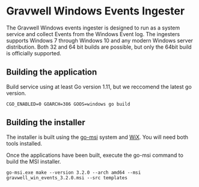 # Gravwell Windows Events Ingester

The Gravwell Windows events ingester is designed to run as a system service and collect Events from the Windows Event log.  The ingesters supports Windows 7 through Windows 10 and any modern Windows server distribution.  Both 32 and 64 bit builds are possible, but only the 64bit build is officially supported.

## Building the application

Build service using at least Go version 1.11, but we reccomend the latest go version.

`
CGO_ENABLED=0 GOARCH=386 GOOS=windows go build
`

## Building the installer

The installer is built using the [go-msi](https://github.com/mh-cbon/go-msi) system and [WiX](https://wixtoolset.org/).  You will need both tools installed.

Once the applications have been built, execute the go-msi command to build the MSI installer.

`
go-msi.exe make --version 3.2.0 --arch amd64 --msi gravwell_win_events_3.2.0.msi --src templates
`
